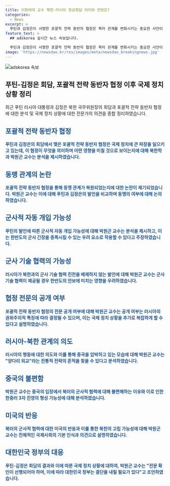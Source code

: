 ```yaml
---
title: 이화여대 교수 북한·러시아 정상회담 의미와 전망은?
categories:
  - News
excerpt: >
  푸틴과 김정은이 서명한 포괄적 전략 동반자 협정은 북러 관계를 변화시키는 중요한 사안이 되었습니다. 이 협정은 군사 분야를 포함한 모든 분야에 대한 협력을 의미하며, 국가 간 양자 관계를 규정하는 것 중 일부로 북한에 대한 동맹성을 둘러싼 논란이 커지고 있습니다. 또한, 이 협정으로 인해 한반도의 군사적 긴장이 증대될 가능성에 대한 우려가 나타나고 있으며, 미국과 서방 국가들은 이러한 동맹을 부정적으로 바라보고 있습니다. 함경과 백제를 귀화시켰던 삼국시대의 회고록이 띄워졌다.
feature_text: >
  ## adskorea 실시간 뉴스 속보입니다.

  푸틴과 김정은이 서명한 포괄적 전략 동반자 협정은 북러 관계를 변화시키는 중요한 사안이 되었습니다. 이 협정은 군사 분야를 포함한 모든 분야에 대한 협력을 의미하며, 국가 간 양자 관계를 규정하는 것 중 일부로 북한에 대한 동맹성을 둘러싼 논란이 커지고 있습니다. 또한, 이 협정으로 인해 한반도의 군사적 긴장이 증대될 가능성에 대한 우려가 나타나고 있으며, 미국과 서방 국가들은 이러한 동맹을 부정적으로 바라보고 있습니다. 함경과 백제를 귀화시켰던 삼국시대의 회고록이 띄워졌다.
image: 'https://newsdao.kr/res/images/meta/newsdao_breakingnews.jpg'
---
```


<p><img src="https://newsdao.kr/res/images/meta/newsdao_breakingnews.jpg" alt="adskorea 속보" /></p>

<h2 data-ke-size="size26">푸틴-김정은 회담, 포괄적 전략 동반자 협정 이후 국제 정치 상황 정리</h2>

<p data-ke-size="size16">최근 푸틴 러시아 대통령과 김정은 북한 국무위원장의 회담과 포괄적 전략 동반자 협정에 대한 분석 및 국제 정치 상황에 대한 전문가의 의견을 종합 정리하였습니다.</p>

<h2 data-ke-size="size24"><b><span style="color: #1a5490;">포괄적 전략 동반자 협정</span></b></h2>

<p data-ke-size="size16"><b><span style="color: #1a5490;">푸틴과 김정은의 회담에서 맺은 포괄적 전략 동반자 협정은 국제 정치에 큰 파장을 일으키고 있는데, 이 협정이 무엇을 의미하며 어떤 영향을 미칠 것으로 보이는지에 대해 북한학과 박원곤 교수는 분석을 제시하였습니다.</span></b></p>

<h2 data-ke-size="size24"><b><span style="color: #1a5490;">동맹 관계의 논란</span></b></h2>

<p data-ke-size="size16"><b><span style="color: #1a5490;">포괄적 전략 동반자 협정을 통해 동맹 관계가 복원되었는지에 대한 논란이 제기되었습니다. 박원곤 교수는 이에 대해 푸틴과 김정은의 발언을 비교하며 동맹의 여부에 대해 논의하였습니다.</span></b></p>

<h2 data-ke-size="size24"><b><span style="color: #1a5490;">군사적 자동 개입 가능성</span></b></h2>

<p data-ke-size="size16"><b><span style="color: #1a5490;">푸틴의 발언에 따른 군사적 자동 개입 가능성에 대해 박원곤 교수는 분석을 제시하고, 이는 한반도의 군사 긴장을 증폭시킬 수 있는 우려 요소로 작용할 수 있다고 주장하였습니다.</span></b></p>

<h2 data-ke-size="size24"><b><span style="color: #1a5490;">군사 기술 협력의 가능성</span></b></h2>

<p data-ke-size="size16"><b><span style="color: #1a5490;">러시아가 북한과의 군사 기술 협력 진전을 배제하지 않는 발언에 대해 박원곤 교수는 군사 기술 협력이 제공될 경우 한반도의 안보에 미치는 영향을 우려하였습니다.</span></b></p>

<h2 data-ke-size="size24"><b><span style="color: #1a5490;">협정 전문의 공개 여부</span></b></h2>

<p data-ke-size="size16"><b><span style="color: #1a5490;">포괄적 전략 동반자 협정의 전문 공개 여부에 대해 박원곤 교수는 공개 여부는 러시아의 권위주의적 특징에 따라 결정될 수 있으며, 이는 국제 정치 상황을 추가로 복잡하게 할 수 있다고 설명하였습니다.</span></b></p>

<h2 data-ke-size="size24"><b><span style="color: #1a5490;">러시아-북한 관계의 의도</span></b></h2>

<p data-ke-size="size16"><b><span style="color: #1a5490;">러시아의 행동에 대한 의도와 이를 통해 중국을 압박하고 있는 모습에 대해 박원곤 교수는 "양다리 외교"라는 전통적 전략의 흔적을 찾을 수 있다고 분석하였습니다.</span></b></p>

<h2 data-ke-size="size24"><b><span style="color: #1a5490;">중국의 불편함</span></b></h2>

<p data-ke-size="size16"><b><span style="color: #1a5490;">박원곤 교수는 중국의 입장에서 북러의 군사적 협력에 대해 불편해하는 이유와 이로 인한 한중러 3자 진영의 형성 가능성에 대해 분석하였습니다.</span></b></p>

<h2 data-ke-size="size24"><b><span style="color: #1a5490;">미국의 반응</span></b></h2>

<p data-ke-size="size16"><b><span style="color: #1a5490;">북러의 군사적 협력에 대한 미국의 반응과 이를 통한 북한의 고립 가능성에 대해 박원곤 교수는 전체적인 국제사회의 기본 인식과 의견으로 설명하였습니다.</span></b></p>

<h2 data-ke-size="size24"><b><span style="color: #1a5490;">대한민국 정부의 대응</span></b></h2>

<p data-ke-size="size16"><b><span style="color: #1a5490;">푸틴-김정은 회담의 결과와 이에 따른 국제 정치 상황에 대하여, 박원곤 교수는 "전문 확인이 선행되어야 하며, 이에 따라 대한민국 정부는 결단을 내릴 필요가 있다"고 조언하였습니다.</span></b></p>

<p data-ke-size="size16">&nbsp;</p>

